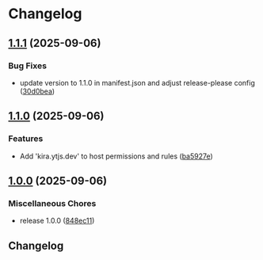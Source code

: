 # Changelog

## [1.1.1](https://github.com/LuanRT/ytc-bridge/compare/ytc-bridge-v1.1.0...ytc-bridge-v1.1.1) (2025-09-06)


### Bug Fixes

* update version to 1.1.0 in manifest.json and adjust release-please config ([30d0bea](https://github.com/LuanRT/ytc-bridge/commit/30d0bea5694a648e7b7bbbf5a280fe27da6b0889))

## [1.1.0](https://github.com/LuanRT/ytc-bridge/compare/ytc-bridge-v1.0.0...ytc-bridge-v1.1.0) (2025-09-06)


### Features

* Add 'kira.ytjs.dev' to host permissions and rules ([ba5927e](https://github.com/LuanRT/ytc-bridge/commit/ba5927efc45aa56ae5b46d3f7330dbdf242eae14))

## [1.0.0](https://github.com/LuanRT/ytc-bridge/compare/ytc-bridge-v1.0.0...ytc-bridge-v1.0.0) (2025-09-06)


### Miscellaneous Chores

* release 1.0.0 ([848ec11](https://github.com/LuanRT/ytc-bridge/commit/848ec1118cd428a55d162e38480d5ec7b1017c18))

## Changelog
